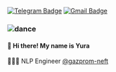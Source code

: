 
[![Telegram Badge](https://img.shields.io/badge/@scoeur-33A8E3?logo=Telegram&logoColor=white&link=https://t.me/scoeur)](https://t.me/scoeur)
[![Gmail Badge](https://img.shields.io/badge/belyakov.yury@gmail.com-c14438?logo=Gmail&logoColor=white&link=mailto:belyakov.yury@gmail.com)](mailto:belyakov.yury@gmail.com)
<!-- [![CV Badge](https://img.shields.io/badge/My%20CV-137024?logoColor=white&link=)]() -->
### ![dance](https://cdn.betterttv.net/emote/6113fa8476ea4e2b9f76a2d0/3x) 
#### 👋 Hi there! My name is Yura  
👨🏽‍💻 NLP Engineer [@gazprom-neft](https://github.com/gazprom-neft)
